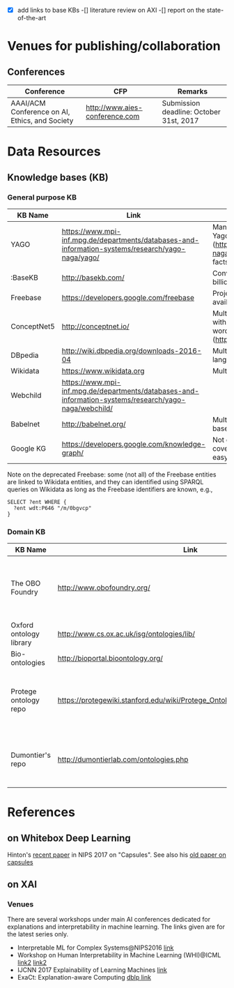 -[X] add links to base KBs 
-[] literature review on AXI
-[] report on the state-of-the-art

# Venues for publishing/collaboration
## Conferences
|Conference|CFP|Remarks|
|----------|---|-------|
|AAAI/ACM Conference on AI, Ethics, and Society|http://www.aies-conference.com |Submission deadline: October 31st, 2017| 


# Data Resources

## Knowledge bases (KB)

### General purpose KB
|KB Name | Link | Remarks |
|--------|------|---------|
|YAGO|https://www.mpi-inf.mpg.de/departments/databases-and-information-systems/research/yago-naga/yago/ | Manual verification, high accracy. Yago3 is open source now (https://github.com/yago-naga/yago3). 17m entities and 150m facts.|
|:BaseKB|http://basekb.com/ |Converted from Freebase with 1.3 billion facts about 40 million subjects|
|Freebase|https://developers.google.com/freebase | Project shut down, but data dump available (1.9 billion triples)|
|ConceptNet5|http://conceptnet.io/ |Multilingual. 8m nodes, 21m edges, with 1.5m nodes in English. Paper on word embeddings using ConceptNet (https://arxiv.org/pdf/1612.03975.pdf)|
|DBpedia|http://wiki.dbpedia.org/downloads-2016-04 | Multilingual. 38.3m subjects in all languages, 4.5m subjects in English.|
|Wikidata|https://www.wikidata.org |Multilingual. 34m items.|
|Webchild|https://www.mpi-inf.mpg.de/departments/databases-and-information-systems/research/yago-naga/webchild/ | 
|Babelnet|http://babelnet.org/ |Multilingual. 14m entries. Wordnet based.|
|Google KG|https://developers.google.com/knowledge-graph/ |Not great coverage/hierarchy/expressivity, but easy to access|
Note on the deprecated Freebase: some (not all) of the Freebase entities are linked to Wikidata entities, and they can identified using SPARQL queries on Wikidata as long as the Freebase identifiers are known, e.g., 
```
SELECT ?ent WHERE {
  ?ent wdt:P646 "/m/0bgvcp"
}
```
### Domain KB
|KB Name | Link | Remarks |
|--------|------|---------|
|The OBO Foundry|http://www.obofoundry.org/ | A collection of domain ontologies, incl. GO, BFO and many others. |
|Oxford ontology library|http://www.cs.ox.ac.uk/isg/ontologies/lib/ | |
|Bio-ontologies|http://bioportal.bioontology.org/ | |
|Protege ontology repo|https://protegewiki.stanford.edu/wiki/Protege_Ontology_Library#OWL_ontologies | Protege is the most popular ontology editor developed in Stanford|
|Dumontier's repo|http://dumontierlab.com/ontologies.php | Prof. Dumontier's collection of Biomedical KBs |


# References
## on Whitebox Deep Learning
Hinton's [recent paper](https://research.google.com/pubs/pub46351.html) in NIPS 2017 on "Capsules". See also his [old paper on capsules](http://www.cs.toronto.edu/~fritz/absps/transauto6.pdf)
## on XAI
### Venues
There are several workshops under main AI conferences dedicated for explanations and interpretability in machine learning. The links given are for the latest series only. 
+ Interpretable ML for Complex Systems@NIPS2016 [link](https://sites.google.com/site/nips2016interpretml/)
+ Workshop on Human Interpretability in Machine Learning (WHI)@ICML [link2](https://sites.google.com/site/2016whi/) [link2](https://2017.icml.cc/Conferences/2017/Schedule?showEvent=20)
+ IJCNN 2017 Explainability of Learning Machines [link](http://gesture.chalearn.org/ijcnn17_explainability_of_learning_machines)
+ ExaCt: Explanation-aware Computing [dblp link](http://dblp.uni-trier.de/db/conf/exact/index.html)
